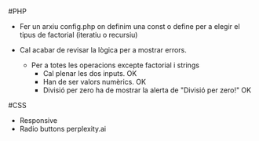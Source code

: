 #PHP
- Fer un arxiu config.php on definim una const o define  per a elegir el tipus de factorial (iteratiu o recursiu)

- Cal acabar de revisar la lògica per a mostrar errors.

    - Per a totes les operacions excepte factorial i strings 
        - Cal plenar les dos inputs. OK
        - Han de ser valors numèrics. OK
        - Divisió per zero ha de mostrar la alerta de "Divisió per zero!" OK

#CSS
- Responsive
- Radio buttons
perplexity.ai